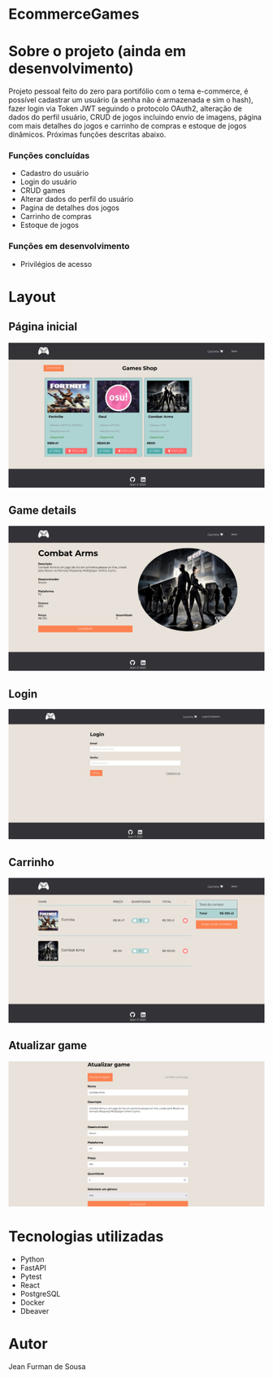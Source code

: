 # EcommerceGames

# Sobre o projeto (ainda em desenvolvimento)

Projeto pessoal feito do zero para portifólio com o tema e-commerce, é possível cadastrar um usuário (a senha não é armazenada e sim o hash), fazer login via Token JWT seguindo o protocolo OAuth2, alteração de dados do perfil usuário, CRUD de jogos incluindo envio de imagens, página com mais detalhes do jogos e carrinho de compras e estoque de jogos dinâmicos. Próximas funções descritas abaixo.
### Funções concluídas
<ul>
  <li>Cadastro do usuário</li>
  <li>Login do usuário</li>
  <li>CRUD games</li>
  <li>Alterar dados do perfil do usuário</li>
  <li>Pagina de detalhes dos jogos</li>
  <li>Carrinho de compras</li>
  <li>Estoque de jogos</li>
</ul>

### Funções em desenvolvimento
<ul>
  <li>Privilégios de acesso</li>
</ul>

# Layout
## Página inicial
<p>
  <img src='https://github.com/JeanFurman/EcommerceGames/blob/master/assets/tela_principal.png'>
</p>

## Game details
<p>
  <img src='https://github.com/JeanFurman/EcommerceGames/blob/master/assets/tela_details.png'>
</p>

## Login
<p>
  <img src='https://github.com/JeanFurman/EcommerceGames/blob/master/assets/tela_login.png'>
</p>

## Carrinho
<p>
  <img src='https://github.com/JeanFurman/EcommerceGames/blob/master/assets/carrinho.png'>
</p>

## Atualizar game
<p>
  <img src='https://github.com/JeanFurman/EcommerceGames/blob/master/assets/tela_atualizar_game.png'>
</p>

# Tecnologias utilizadas
<ul>
  <li>Python</li>
  <li>FastAPI</li>
  <li>Pytest</li>
  <li>React</li>
  <li>PostgreSQL</li>
  <li>Docker</li>
  <li>Dbeaver</li>
</ul>

# Autor
Jean Furman de Sousa
